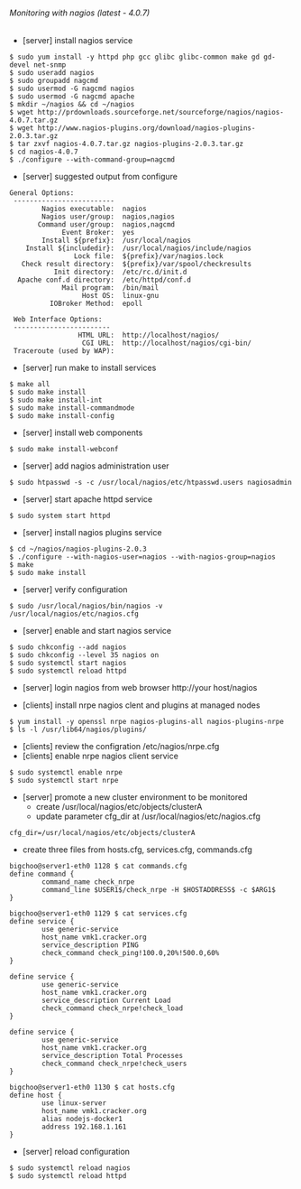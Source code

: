 ###### Monitoring with nagios (latest - 4.0.7)
* [server] install nagios service
```
$ sudo yum install -y httpd php gcc glibc glibc-common make gd gd-devel net-snmp 
$ sudo useradd nagios
$ sudo groupadd nagcmd
$ sudo usermod -G nagcmd nagios
$ sudo usermod -G nagcmd apache
$ mkdir ~/nagios && cd ~/nagios
$ wget http://prdownloads.sourceforge.net/sourceforge/nagios/nagios-4.0.7.tar.gz 
$ wget http://www.nagios-plugins.org/download/nagios-plugins-2.0.3.tar.gz 
$ tar zxvf nagios-4.0.7.tar.gz nagios-plugins-2.0.3.tar.gz
$ cd nagios-4.0.7
$ ./configure --with-command-group=nagcmd
```
* [server] suggested output from configure
```
General Options:
 -------------------------
        Nagios executable:  nagios
        Nagios user/group:  nagios,nagios
       Command user/group:  nagios,nagcmd
             Event Broker:  yes
        Install ${prefix}:  /usr/local/nagios
    Install ${includedir}:  /usr/local/nagios/include/nagios
                Lock file:  ${prefix}/var/nagios.lock
   Check result directory:  ${prefix}/var/spool/checkresults
           Init directory:  /etc/rc.d/init.d
  Apache conf.d directory:  /etc/httpd/conf.d
             Mail program:  /bin/mail
                  Host OS:  linux-gnu
          IOBroker Method:  epoll

 Web Interface Options:
 ------------------------
                 HTML URL:  http://localhost/nagios/
                  CGI URL:  http://localhost/nagios/cgi-bin/
 Traceroute (used by WAP):
```
* [server] run make to install services 
```
$ make all
$ sudo make install
$ sudo make install-int
$ sudo make install-commandmode
$ sudo make install-config
```
* [server] install web components
```
$ sudo make install-webconf
```
* [server] add nagios administration user
```
$ sudo htpasswd -s -c /usr/local/nagios/etc/htpasswd.users nagiosadmin
```
* [server] start apache httpd service
```
$ sudo system start httpd
```
* [server] install nagios plugins service
```
$ cd ~/nagios/nagios-plugins-2.0.3
$ ./configure --with-nagios-user=nagios --with-nagios-group=nagios
$ make
$ sudo make install
```
* [server] verify configuration
```
$ sudo /usr/local/nagios/bin/nagios -v /usr/local/nagios/etc/nagios.cfg
```
* [server] enable and start nagios service
```
$ sudo chkconfig --add nagios
$ sudo chkconfig --level 35 nagios on
$ sudo systemctl start nagios
$ sudo systemctl reload httpd
```
* [server] login nagios from web browser http://your host/nagios

* [clients] install nrpe nagios clent and plugins at managed nodes
```
$ yum install -y openssl nrpe nagios-plugins-all nagios-plugins-nrpe
$ ls -l /usr/lib64/nagios/plugins/
```
* [clients] review the configration /etc/nagios/nrpe.cfg
* [clients] enable nrpe nagios client service
```
$ sudo systemctl enable nrpe
$ sudo systemctl start nrpe
```
* [server] promote a new cluster environment to be monitored
  - create /usr/local/nagios/etc/objects/clusterA
  - update parameter cfg_dir at /usr/local/nagios/etc/nagios.cfg
```
cfg_dir=/usr/local/nagios/etc/objects/clusterA
```
  - create three files from hosts.cfg, services.cfg, commands.cfg
```
bigchoo@server1-eth0 1128 $ cat commands.cfg
define command {
        command_name check_nrpe
        command_line $USER1$/check_nrpe -H $HOSTADDRESS$ -c $ARG1$
}

bigchoo@server1-eth0 1129 $ cat services.cfg
define service {
        use generic-service
        host_name vmk1.cracker.org
        service_description PING
        check_command check_ping!100.0,20%!500.0,60%
}

define service {
        use generic-service
        host_name vmk1.cracker.org
        service_description Current Load
        check_command check_nrpe!check_load
}

define service {
        use generic-service
        host_name vmk1.cracker.org
        service_description Total Processes
        check_command check_nrpe!check_users
}

bigchoo@server1-eth0 1130 $ cat hosts.cfg
define host {
        use linux-server
        host_name vmk1.cracker.org
        alias nodejs-docker1
        address 192.168.1.161
}
```
* [server] reload configuration
```
$ sudo systemctl reload nagios
$ sudo systemctl reload httpd
```

